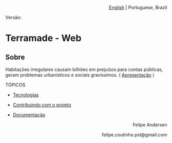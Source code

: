 


<!--<p align="center"><img src="https://img.shields.io/github/languages/code-size/felipe-pazam/Projeto-Terramade?color=yellow&logo=terramade&style=flat-square">
<img src="https://img.shields.io/github/license/felipe-pazam/Projeto-Terramade?style=flat-square"></p>-->

<p align="right"><a href="https://github.com/felipe-andersen/felipe-andersen/blob/main/404.md">English</a> | Portuguese, Brazil</p>

Versão: 

# Terramade - Web

## Sobre

Habitações irregulares causam bilhões em prejuízos para contas públicas, geram problemas urbanísticos e sociais gravíssimos. ( <a href="https://github.com/felipe-andersen/terramade-web/blob/master/src/docs/pt-br/presentation.md">Apresentação<a> )

<!--
## Principais formas de monetização
Fornecer ferramentas para o usuário planejar a compra de imóveis, administrar imóveis, obter serviços relacionados, receber ofertas de financiamento para reforma e outros recursos como painés solares, e outros. Inclui uma rede social onde um usuário pode postar e fazer um "diário de obra" através de uma ferramenta específica. Pessoas que se indentificarem podem contribuir financeiramente (app fica com 10 - 20% do valor).
-->
  
 TÓPICOS
  
  * <a href="https://github.com/felipe-andersen/terramade-web/blob/master/src/docs/pt-br/technology.md"> Tecnologias </a>
  
  * <a href="https://github.com/felipe-andersen/terramade-web/blob/master/src/docs/pt-br/contributing.md"> Contribuindo com o projeto </a>
  
   * <a href="https://github.com/felipe-andersen/terramade-web/blob/master/src/docs/pt-br/introduction.md"> Documentação </a>
  
  <p align="right">Felipe Andersen</p>
   <p align="right">felipe.coutinho.psl@gmail.com</p>
